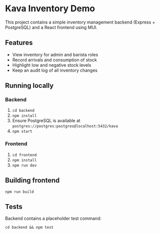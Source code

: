 # Kava Inventory Demo

This project contains a simple inventory management backend (Express + PostgreSQL) and a React frontend using MUI.

## Features

- View inventory for admin and barista roles
- Record arrivals and consumption of stock
- Highlight low and negative stock levels
- Keep an audit log of all inventory changes

## Running locally

### Backend
1. `cd backend`
2. `npm install`
3. Ensure PostgreSQL is available at `postgres://postgres:postgres@localhost:5432/kava`
4. `npm start`

### Frontend
1. `cd frontend`
2. `npm install`
3. `npm run dev`

## Building frontend
`npm run build`

## Tests
Backend contains a placeholder test command:
```
cd backend && npm test
```

